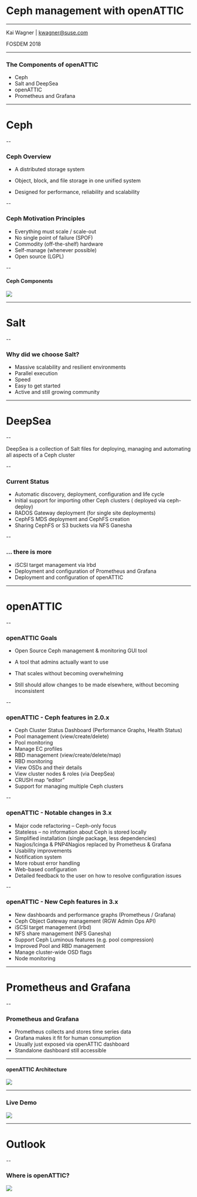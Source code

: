 # Ceph management with openATTIC

<hr>
<p>Kai Wagner | <a href="mailto:kwagner@suse.com">kwagner@suse.com</a></p>
<p>FOSDEM 2018</p>

---

### The Components of openATTIC

* Ceph
* Salt and DeepSea
* openATTIC
* Prometheus and Grafana

---

# Ceph

--

### Ceph Overview

* A distributed storage system

* Object, block, and file storage in one unified system

* Designed for performance, reliability and scalability

--

### Ceph Motivation Principles

* Everything must scale / scale-out
* No single point of failure (SPOF)
* Commodity (off-the-shelf) hardware
* Self-manage (whenever possible)
* Open source (LGPL)

--

#### Ceph Components 

<img src="images/ceph_stack.png" style="background:none; border:none; box-shadow:none;">

---

# Salt

--

### Why did we choose Salt?

* Massive scalability and resilient environments
* Parallel execution
* Speed
* Easy to get started 
* Active and still growing community

---

# DeepSea

--
 
DeepSea is a collection of Salt files for deploying, managing and automating all aspects of a Ceph cluster

--

### Current Status

* Automatic discovery, deployment, configuration and life cycle 
* Initial support for importing other Ceph clusters ( deployed via ceph-deploy)
* RADOS Gateway deployment (for single site deployments)
* CephFS MDS deployment and CephFS creation
* Sharing CephFS or S3 buckets via NFS Ganesha

--

### ... there is more

* iSCSI target management via lrbd
* Deployment and configuration of Prometheus and Grafana 
* Deployment and configuration of openATTIC 

---

# openATTIC

--

### openATTIC Goals

* Open Source Ceph management & monitoring GUI tool

* A tool that admins actually want to use

* That scales without becoming overwhelming

* Still should allow changes to be made elsewhere, without becoming inconsistent

--

### openATTIC - Ceph features in 2.0.x

* Ceph Cluster Status Dashboard (Performance Graphs, Health Status)
* Pool management (view/create/delete) 
* Pool monitoring
* Manage EC profiles
* RBD management (view/create/delete/map)
* RBD monitoring
* View OSDs and their details
* View cluster nodes & roles (via DeepSea)
* CRUSH map “editor”
* Support for managing multiple Ceph clusters

--

### openATTIC - Notable changes in 3.x

* Major code refactoring – Ceph-only focus
* Stateless – no information about Ceph is stored locally
* Simplified installation (single package, less dependencies)
* Nagios/Icinga & PNP4Nagios replaced by Prometheus & Grafana
* Usability improvements
* Notification system
* More robust error handling 
* Web-based configuration
* Detailed feedback to the user on how to resolve configuration issues

--

### openATTIC - New Ceph features in 3.x

* New dashboards and performance graphs (Prometheus / Grafana)
* Ceph Object Gateway management (RGW Admin Ops API)
* iSCSI target management (lrbd)
* NFS share management (NFS Ganesha)
* Support Ceph Luminous features (e.g. pool compression)
* Improved Pool and RBD management
* Manage cluster-wide OSD flags
* Node monitoring

---

# Prometheus and Grafana

--

### Prometheus and Grafana

* Prometheus collects and stores time series data
* Grafana makes it fit for human consumption
* Usually just exposed via openATTIC dashboard
* Standalone dashboard still accessible

---

#### openATTIC Architecture

<img src="images/openattic-architecture.png" style="background:none; border:none; box-shadow:none;">

---

### Live Demo

<a href="http://demo.openattic.org" target="_blank"><img src="images/openattic-login.png" /></a>

---

# Outlook

--

### Where is openATTIC?

<img src="images/upstream-login.png" style="background:none; border:none; box-shadow:none;">
